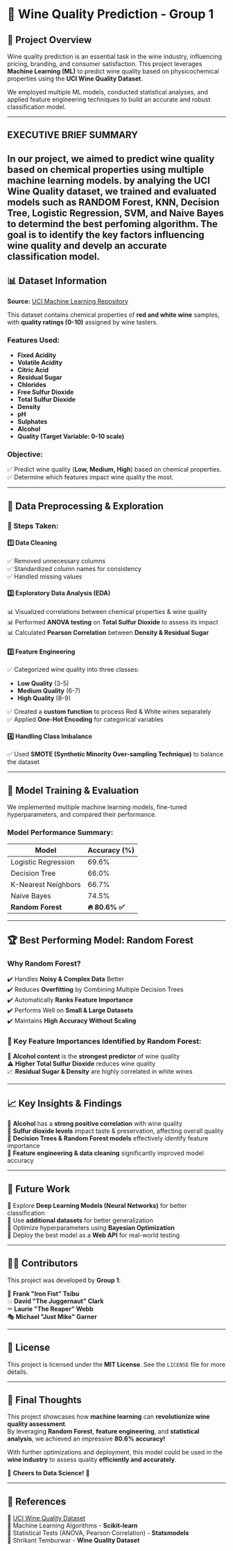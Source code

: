 # 🍷 Wine Quality Prediction - Group 1  

## 📌 Project Overview  

Wine quality prediction is an essential task in the wine industry, influencing pricing, branding, and consumer satisfaction. This project leverages **Machine Learning (ML)** to predict wine quality based on physicochemical properties using the **UCI Wine Quality Dataset**.  

We employed multiple ML models, conducted statistical analyses, and applied feature engineering techniques to build an accurate and robust classification model.  

---
## EXECUTIVE BRIEF SUMMARY
In our project, we aimed to predict wine quality based on chemical properties using multiple machine learning models. by analying the UCI Wine Quality dataset, we trained and evaluated models such as RANDOM Forest, KNN, Decision Tree, Logistic Regression, SVM, and Naive Bayes to determind the best perfoming algorithm. The goal is to identify the key factors influencing wine quality and develp an accurate classification model.
---
## 📊 Dataset Information  

**Source:** [UCI Machine Learning Repository](https://archive.ics.uci.edu/dataset/186/wine%2Bquality)  

This dataset contains chemical properties of **red and white wine** samples, with **quality ratings (0-10)** assigned by wine tasters.  

### **Features Used:**  
- **Fixed Acidity**  
- **Volatile Acidity**  
- **Citric Acid**  
- **Residual Sugar**  
- **Chlorides**  
- **Free Sulfur Dioxide**  
- **Total Sulfur Dioxide**  
- **Density**  
- **pH**  
- **Sulphates**  
- **Alcohol**  
- **Quality (Target Variable: 0-10 scale)**  

### **Objective:**  
✅ Predict wine quality (**Low, Medium, High**) based on chemical properties.  
✅ Determine which features impact wine quality the most.  

---

## 🔬 Data Preprocessing & Exploration  

### **📌 Steps Taken:**  

#### **1️⃣ Data Cleaning**  
✅ Removed unnecessary columns  
✅ Standardized column names for consistency  
✅ Handled missing values  

#### **2️⃣ Exploratory Data Analysis (EDA)**  
📊 Visualized correlations between chemical properties & wine quality  
📊 Performed **ANOVA testing** on **Total Sulfur Dioxide** to assess its impact  
📊 Calculated **Pearson Correlation** between **Density & Residual Sugar**  

#### **3️⃣ Feature Engineering**  
✅ Categorized wine quality into three classes:  
   - **Low Quality** (3-5)  
   - **Medium Quality** (6-7)  
   - **High Quality** (8-9)  

✅ Created a **custom function** to process Red & White wines separately  
✅ Applied **One-Hot Encoding** for categorical variables  

#### **4️⃣ Handling Class Imbalance**  
✅ Used **SMOTE (Synthetic Minority Over-sampling Technique)** to balance the dataset  

---

## 🤖 Model Training & Evaluation  

We implemented multiple machine learning models, fine-tuned hyperparameters, and compared their performance.  

### **Model Performance Summary:**  

| Model                   | Accuracy (%) |
|-------------------------|-------------|
| Logistic Regression     | 69.6%       |
| Decision Tree          | 66.0%       |
| K-Nearest Neighbors    | 66.7%       |
| Naive Bayes            | 74.5%       |
| **Random Forest**      | **🔥 80.6% ✅** |

---

## 🏆 Best Performing Model: **Random Forest**  

### **Why Random Forest?**  
✔️ Handles **Noisy & Complex Data** Better  
✔️ Reduces **Overfitting** by Combining Multiple Decision Trees  
✔️ Automatically **Ranks Feature Importance**  
✔️ Performs Well on **Small & Large Datasets**  
✔️ Maintains **High Accuracy Without Scaling**  

### **🔹 Key Feature Importances Identified by Random Forest:**  
🍷 **Alcohol content** is the **strongest predictor** of wine quality  
⚠️ **Higher Total Sulfur Dioxide** reduces wine quality  
📈 **Residual Sugar & Density** are highly correlated in white wines  

---

## 📈 Key Insights & Findings  

🔹 **Alcohol** has a **strong positive correlation** with wine quality  
🔹 **Sulfur dioxide levels** impact taste & preservation, affecting overall quality  
🔹 **Decision Trees & Random Forest models** effectively identify feature importance  
🔹 **Feature engineering & data cleaning** significantly improved model accuracy  

---

## 🚀 Future Work  

🔹 Explore **Deep Learning Models (Neural Networks)** for better classification  
🔹 Use **additional datasets** for better generalization  
🔹 Optimize hyperparameters using **Bayesian Optimization**  
🔹 Deploy the best model as a **Web API** for real-world testing  

---

## 👨‍💻 Contributors  

This project was developed by **Group 1**:  

👑 **Frank "Iron Fist" Tsibu**  
💥 **David "The Juggernaut" Clark**  
⚰️ **Laurie "The Reaper" Webb**  
🎭 **Michael "Just Mike" Garner**  

---

## 📜 License  

This project is licensed under the **MIT License**. See the `LICENSE` file for more details.  

---

## 📢 Final Thoughts  

This project showcases how **machine learning** can **revolutionize wine quality assessment**.  
By leveraging **Random Forest**, **feature engineering**, and **statistical analysis**, we achieved an impressive **80.6% accuracy!**  

With further optimizations and deployment, this model could be used in the **wine industry** to assess quality **efficiently and accurately**.  

🍷 **Cheers to Data Science!** 🎉  

---

## 🔗 References  

🔹 [UCI Wine Quality Dataset](https://archive.ics.uci.edu/dataset/186/wine%2Bquality)  
🔹 Machine Learning Algorithms - **Scikit-learn**  
🔹 Statistical Tests (ANOVA, Pearson Correlation) - **Statsmodels**  
🔹 Shrikant Temburwar - **Wine Quality Dataset**  
